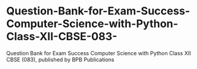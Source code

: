 # Question-Bank-for-Exam-Success-Computer-Science-with-Python-Class-XII-CBSE-083-
Question Bank for Exam Success Computer Science with Python Class XII CBSE (083), published by BPB Publications
